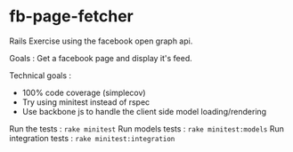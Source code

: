 fb-page-fetcher
===============

Rails Exercise using the facebook open graph api.

Goals : Get a facebook page and display it's feed.

Technical goals :
* 100% code coverage (simplecov)
* Try using minitest instead of rspec
* Use backbone js to handle the client side model loading/rendering

Run the tests : `rake minitest`
Run models tests : `rake minitest:models`
Run integration tests : `rake minitest:integration`
